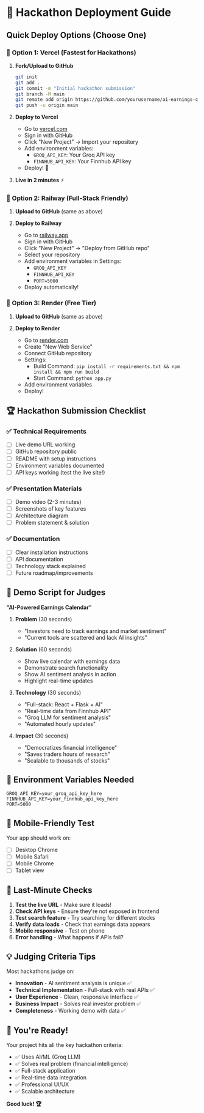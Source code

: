 # 🚀 Hackathon Deployment Guide

## Quick Deploy Options (Choose One)

### 🥇 Option 1: Vercel (Fastest for Hackathons)

1. **Fork/Upload to GitHub**
   ```bash
   git init
   git add .
   git commit -m "Initial hackathon submission"
   git branch -M main
   git remote add origin https://github.com/yourusername/ai-earnings-calendar.git
   git push -u origin main
   ```

2. **Deploy to Vercel**
   - Go to [vercel.com](https://vercel.com)
   - Sign in with GitHub
   - Click "New Project" → Import your repository
   - Add environment variables:
     - `GROQ_API_KEY`: Your Groq API key
     - `FINNHUB_API_KEY`: Your Finnhub API key
   - Deploy! 🎉

3. **Live in 2 minutes** ⚡

### 🥈 Option 2: Railway (Full-Stack Friendly)

1. **Upload to GitHub** (same as above)

2. **Deploy to Railway**
   - Go to [railway.app](https://railway.app)
   - Sign in with GitHub
   - Click "New Project" → "Deploy from GitHub repo"
   - Select your repository
   - Add environment variables in Settings:
     - `GROQ_API_KEY`
     - `FINNHUB_API_KEY`
     - `PORT=5000`
   - Deploy automatically!

### 🥉 Option 3: Render (Free Tier)

1. **Upload to GitHub** (same as above)

2. **Deploy to Render**
   - Go to [render.com](https://render.com)
   - Create "New Web Service"
   - Connect GitHub repository
   - Settings:
     - Build Command: `pip install -r requirements.txt && npm install && npm run build`
     - Start Command: `python app.py`
   - Add environment variables
   - Deploy!

## 🏆 Hackathon Submission Checklist

### ✅ Technical Requirements
- [ ] Live demo URL working
- [ ] GitHub repository public
- [ ] README with setup instructions
- [ ] Environment variables documented
- [ ] API keys working (test the live site!)

### ✅ Presentation Materials
- [ ] Demo video (2-3 minutes)
- [ ] Screenshots of key features
- [ ] Architecture diagram
- [ ] Problem statement & solution

### ✅ Documentation
- [ ] Clear installation instructions
- [ ] API documentation
- [ ] Technology stack explained
- [ ] Future roadmap/improvements

## 🎯 Demo Script for Judges

**"AI-Powered Earnings Calendar"**

1. **Problem** (30 seconds)
   - "Investors need to track earnings and market sentiment"
   - "Current tools are scattered and lack AI insights"

2. **Solution** (60 seconds)
   - Show live calendar with earnings data
   - Demonstrate search functionality
   - Show AI sentiment analysis in action
   - Highlight real-time updates

3. **Technology** (30 seconds)
   - "Full-stack: React + Flask + AI"
   - "Real-time data from Finnhub API"
   - "Groq LLM for sentiment analysis"
   - "Automated hourly updates"

4. **Impact** (30 seconds)
   - "Democratizes financial intelligence"
   - "Saves traders hours of research"
   - "Scalable to thousands of stocks"

## 🔧 Environment Variables Needed

```env
GROQ_API_KEY=your_groq_api_key_here
FINNHUB_API_KEY=your_finnhub_api_key_here
PORT=5000
```

## 📱 Mobile-Friendly Test

Your app should work on:
- [ ] Desktop Chrome
- [ ] Mobile Safari
- [ ] Mobile Chrome
- [ ] Tablet view

## 🚨 Last-Minute Checks

1. **Test the live URL** - Make sure it loads!
2. **Check API keys** - Ensure they're not exposed in frontend
3. **Test search feature** - Try searching for different stocks
4. **Verify data loads** - Check that earnings data appears
5. **Mobile responsive** - Test on phone
6. **Error handling** - What happens if APIs fail?

## 💡 Judging Criteria Tips

Most hackathons judge on:
- **Innovation** - AI sentiment analysis is unique ✅
- **Technical Implementation** - Full-stack with real APIs ✅
- **User Experience** - Clean, responsive interface ✅
- **Business Impact** - Solves real investor problem ✅
- **Completeness** - Working demo with data ✅

## 🎉 You're Ready!

Your project hits all the key hackathon criteria:
- ✅ Uses AI/ML (Groq LLM)
- ✅ Solves real problem (financial intelligence)
- ✅ Full-stack application
- ✅ Real-time data integration
- ✅ Professional UI/UX
- ✅ Scalable architecture

**Good luck! 🏆**